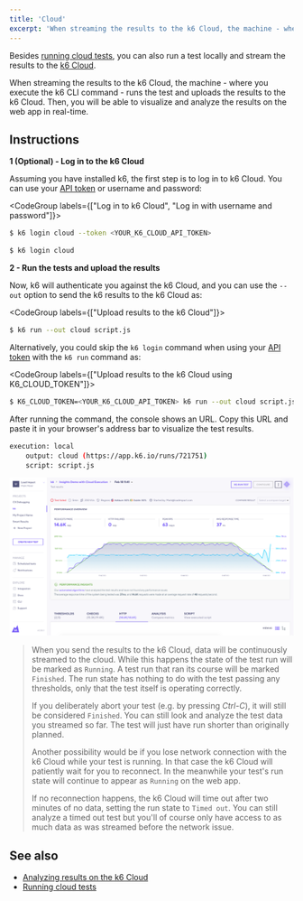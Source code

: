 ```yaml
---
title: 'Cloud'
excerpt: 'When streaming the results to the k6 Cloud, the machine - where you execute the k6 CLI command - runs the test and uploads the results to the k6 Cloud. Then, you will be able to visualize and analyze the results on the web app in real-time.'
---
```


Besides [running cloud tests](/cloud/creating-and-running-a-test/cloud-tests-from-the-cli), you can also run a test locally and stream the results to the [k6 Cloud](/cloud).

When streaming the results to the k6 Cloud, the machine - where you execute the k6 CLI command - runs the test and uploads the results to the k6 Cloud. Then, you will be able to visualize and analyze the results on the web app in real-time.

## Instructions

**1 (Optional) - Log in to the k6 Cloud**

Assuming you have installed k6, the first step is to log in to k6 Cloud. You can use your [API token](https://app.k6.io/account/api-token) or username and password:

<CodeGroup labels={["Log in to k6 Cloud", "Log in with username and password"]}>

```bash
$ k6 login cloud --token <YOUR_K6_CLOUD_API_TOKEN>
```

```bash
$ k6 login cloud
```

</CodeGroup>

**2 - Run the tests and upload the results**

Now, k6 will authenticate you against the k6 Cloud, and you can use the `--out` option to send the k6 results to the k6 Cloud as:

<CodeGroup labels={["Upload results to the k6 Cloud"]}>

```bash
$ k6 run --out cloud script.js
```

</CodeGroup>

Alternatively, you could skip the `k6 login` command when using your [API token](https://app.k6.io/account/api-token) with the `k6 run` command as:

<CodeGroup labels={["Upload results to the k6 Cloud using K6_CLOUD_TOKEN"]}>

```bash
$ K6_CLOUD_TOKEN=<YOUR_K6_CLOUD_API_TOKEN> k6 run --out cloud script.js
```

</CodeGroup>

After running the command, the console shows an URL. Copy this URL and paste it in your browser's address bar to visualize the test results.

<CodeGroup labels={[]}>

```bash
execution: local
    output: cloud (https://app.k6.io/runs/721751)
    script: script.js
```

</CodeGroup>

![k6 Cloud Test Results](./images/Cloud/k6-cloud-results.png)

> When you send the results to the k6 Cloud, data will be continuously streamed to the cloud. While this happens the state of the test run will be marked as `Running`. A test run that ran its course will be marked `Finished`. The run state has nothing to do with the test passing any thresholds, only that the test itself is operating correctly.
> 
> If you deliberately abort your test (e.g. by pressing _Ctrl-C_), it will still be considered `Finished`. You can still look and analyze the test data you streamed so far. The test will just have run shorter than originally planned.
> 
> Another possibility would be if you lose network connection with the k6 Cloud while your test is running. In that case the k6 Cloud will patiently wait for you to reconnect. In the meanwhile your test's run state will continue to appear as `Running` on the web app.
> 
> If no reconnection happens, the k6 Cloud will time out after two minutes of no data, setting the run state to `Timed out`. You can still analyze a timed out test but you'll of course only have access to as much data as was streamed before the network issue.

## See also

- [Analyzing results on the k6 Cloud](/cloud/analyzing-results/overview)
- [Running cloud tests](/cloud/creating-and-running-a-test/cloud-tests-from-the-cli)
